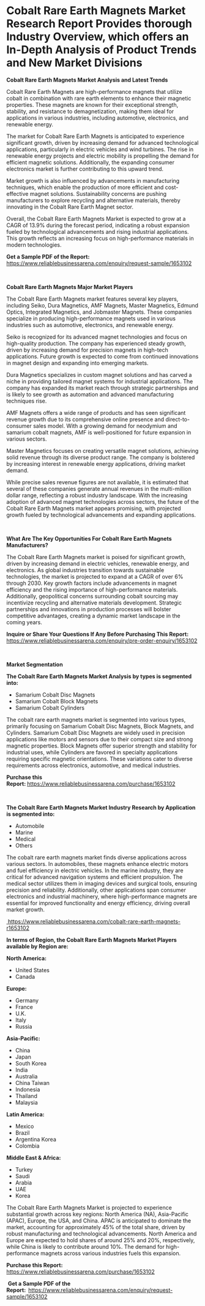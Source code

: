 <p><h1>Cobalt Rare Earth Magnets Market Research Report Provides thorough Industry Overview, which offers an In-Depth Analysis of Product Trends and New Market Divisions</h1></p><p><strong>Cobalt Rare Earth Magnets Market Analysis and Latest Trends</strong></p>
<p><p>Cobalt Rare Earth Magnets are high-performance magnets that utilize cobalt in combination with rare earth elements to enhance their magnetic properties. These magnets are known for their exceptional strength, stability, and resistance to demagnetization, making them ideal for applications in various industries, including automotive, electronics, and renewable energy. </p><p>The market for Cobalt Rare Earth Magnets is anticipated to experience significant growth, driven by increasing demand for advanced technological applications, particularly in electric vehicles and wind turbines. The rise in renewable energy projects and electric mobility is propelling the demand for efficient magnetic solutions. Additionally, the expanding consumer electronics market is further contributing to this upward trend.</p><p>Market growth is also influenced by advancements in manufacturing techniques, which enable the production of more efficient and cost-effective magnet solutions. Sustainability concerns are pushing manufacturers to explore recycling and alternative materials, thereby innovating in the Cobalt Rare Earth Magnet sector. </p><p>Overall, the Cobalt Rare Earth Magnets Market is expected to grow at a CAGR of 13.9% during the forecast period, indicating a robust expansion fueled by technological advancements and rising industrial applications. This growth reflects an increasing focus on high-performance materials in modern technologies.</p></p>
<p><strong>Get a Sample PDF of the Report:&nbsp;</strong> <a href="https://www.reliablebusinessarena.com/enquiry/request-sample/1653102?utm_campaign=3057&utm_medium=2&utm_source=Github&utm_content=ia&utm_term=18042025&utm_id=cobalt-rare-earth-magnets">https://www.reliablebusinessarena.com/enquiry/request-sample/1653102</a></p>
<p>&nbsp;</p>
<p><strong>Cobalt Rare Earth Magnets Major Market Players</strong></p>
<p><p>The Cobalt Rare Earth Magnets market features several key players, including Seiko, Dura Magnetics, AMF Magnets, Master Magnetics, Edmund Optics, Integrated Magnetics, and Jobmaster Magnets. These companies specialize in producing high-performance magnets used in various industries such as automotive, electronics, and renewable energy.</p><p>Seiko is recognized for its advanced magnet technologies and focus on high-quality production. The company has experienced steady growth, driven by increasing demand for precision magnets in high-tech applications. Future growth is expected to come from continued innovations in magnet design and expanding into emerging markets.</p><p>Dura Magnetics specializes in custom magnet solutions and has carved a niche in providing tailored magnet systems for industrial applications. The company has expanded its market reach through strategic partnerships and is likely to see growth as automation and advanced manufacturing techniques rise.</p><p>AMF Magnets offers a wide range of products and has seen significant revenue growth due to its comprehensive online presence and direct-to-consumer sales model. With a growing demand for neodymium and samarium cobalt magnets, AMF is well-positioned for future expansion in various sectors.</p><p>Master Magnetics focuses on creating versatile magnet solutions, achieving solid revenue through its diverse product range. The company is bolstered by increasing interest in renewable energy applications, driving market demand.</p><p>While precise sales revenue figures are not available, it is estimated that several of these companies generate annual revenues in the multi-million dollar range, reflecting a robust industry landscape. With the increasing adoption of advanced magnet technologies across sectors, the future of the Cobalt Rare Earth Magnets market appears promising, with projected growth fueled by technological advancements and expanding applications.</p></p>
<p>&nbsp;</p>
<p><strong>What Are The Key Opportunities For Cobalt Rare Earth Magnets Manufacturers?</strong></p>
<p><p>The Cobalt Rare Earth Magnets market is poised for significant growth, driven by increasing demand in electric vehicles, renewable energy, and electronics. As global industries transition towards sustainable technologies, the market is projected to expand at a CAGR of over 6% through 2030. Key growth factors include advancements in magnet efficiency and the rising importance of high-performance materials. Additionally, geopolitical concerns surrounding cobalt sourcing may incentivize recycling and alternative materials development. Strategic partnerships and innovations in production processes will bolster competitive advantages, creating a dynamic market landscape in the coming years.</p></p>
<p><strong>Inquire or Share Your Questions If Any Before Purchasing This Report:</strong> <a href="https://www.reliablebusinessarena.com/enquiry/pre-order-enquiry/1653102?utm_campaign=3057&utm_medium=2&utm_source=Github&utm_content=ia&utm_term=18042025&utm_id=cobalt-rare-earth-magnets">https://www.reliablebusinessarena.com/enquiry/pre-order-enquiry/1653102</a></p>
<p>&nbsp;</p>
<p><strong>Market Segmentation</strong></p>
<p><strong>The Cobalt Rare Earth Magnets Market Analysis by types is segmented into:</strong></p>
<p><ul><li>Samarium Cobalt Disc Magnets</li><li>Samarium Cobalt Block Magnets</li><li>Samarium Cobalt Cylinders</li></ul></p>
<p><p>The cobalt rare earth magnets market is segmented into various types, primarily focusing on Samarium Cobalt Disc Magnets, Block Magnets, and Cylinders. Samarium Cobalt Disc Magnets are widely used in precision applications like motors and sensors due to their compact size and strong magnetic properties. Block Magnets offer superior strength and stability for industrial uses, while Cylinders are favored in specialty applications requiring specific magnetic orientations. These variations cater to diverse requirements across electronics, automotive, and medical industries.</p></p>
<p><strong>Purchase this Report:&nbsp;</strong><a href="https://www.reliablebusinessarena.com/purchase/1653102?utm_campaign=3057&utm_medium=2&utm_source=Github&utm_content=ia&utm_term=18042025&utm_id=cobalt-rare-earth-magnets">https://www.reliablebusinessarena.com/purchase/1653102</a></p>
<p>&nbsp;</p>
<p><strong>The Cobalt Rare Earth Magnets Market Industry Research by Application is segmented into:</strong></p>
<p><ul><li>Automobile</li><li>Marine</li><li>Medical</li><li>Others</li></ul></p>
<p><p>The cobalt rare earth magnets market finds diverse applications across various sectors. In automobiles, these magnets enhance electric motors and fuel efficiency in electric vehicles. In the marine industry, they are critical for advanced navigation systems and efficient propulsion. The medical sector utilizes them in imaging devices and surgical tools, ensuring precision and reliability. Additionally, other applications span consumer electronics and industrial machinery, where high-performance magnets are essential for improved functionality and energy efficiency, driving overall market growth.</p></p>
<p><a href="https://www.reliablebusinessarena.com/cobalt-rare-earth-magnets-r1653102?utm_campaign=3057&utm_medium=2&utm_source=Github&utm_content=ia&utm_term=18042025&utm_id=cobalt-rare-earth-magnets">&nbsp;https://www.reliablebusinessarena.com/cobalt-rare-earth-magnets-r1653102</a></p>
<p><strong>In terms of Region, the Cobalt Rare Earth Magnets Market Players available by Region are:</strong></p>
<p>
    <p> <strong> North America: </strong>
        <ul>
            <li>United States</li>
            <li>Canada</li>
        </ul>
        </p> 
    <p> <strong> Europe: </strong>
        <ul>
            <li>Germany</li>
            <li>France</li>
            <li>U.K.</li>
            <li>Italy</li>
            <li>Russia</li>
        </ul>
        </p> 
    <p> <strong> Asia-Pacific: </strong>
        <ul>
            <li>China</li>
            <li>Japan</li>
            <li>South Korea</li>
            <li>India</li>
            <li>Australia</li>
            <li>China Taiwan</li>
            <li>Indonesia</li>
            <li>Thailand</li>
            <li>Malaysia</li>
        </ul>
        </p> 
    <p> <strong> Latin America: </strong>
        <ul>
            <li>Mexico</li>
            <li>Brazil</li>
            <li>Argentina Korea</li>
            <li>Colombia</li>
        </ul>
        </p> 
    <p> <strong> Middle East & Africa: </strong>
        <ul>
            <li>Turkey</li>
            <li>Saudi</li>
            <li>Arabia</li>
            <li>UAE</li>
            <li>Korea</li>
        </ul>
    </p>
    </p>
<p><p>The Cobalt Rare Earth Magnets Market is projected to experience substantial growth across key regions: North America (NA), Asia-Pacific (APAC), Europe, the USA, and China. APAC is anticipated to dominate the market, accounting for approximately 45% of the total share, driven by robust manufacturing and technological advancements. North America and Europe are expected to hold shares of around 25% and 20%, respectively, while China is likely to contribute around 10%. The demand for high-performance magnets across various industries fuels this expansion.</p></p>
<p><strong>Purchase this Report: </strong><a href="https://www.reliablebusinessarena.com/purchase/1653102?utm_campaign=3057&utm_medium=2&utm_source=Github&utm_content=ia&utm_term=18042025&utm_id=cobalt-rare-earth-magnets">https://www.reliablebusinessarena.com/purchase/1653102</a></p>
<p>&nbsp;<strong>Get a Sample PDF of the Report:&nbsp;&nbsp;</strong><a href="https://www.reliablebusinessarena.com/enquiry/request-sample/1653102?utm_campaign=3057&utm_medium=2&utm_source=Github&utm_content=ia&utm_term=18042025&utm_id=cobalt-rare-earth-magnets">https://www.reliablebusinessarena.com/enquiry/request-sample/1653102</a></p>
<p><strong></strong></p>
<p><p></p><p></p><p></p></p>